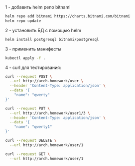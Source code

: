 1 - добавить helm репо bitnami
```bash
helm repo add bitnami https://charts.bitnami.com/bitnami
helm repo update
```
2 - установить БД с помощью helm
```bash
helm install postgresql bitnami/postgresql
```
3 - применить манифесты
```bash
kubectl apply -f . 
```
4 - curl для тестирования:
```bash
curl --request POST \
  --url http://arch.homework/user \
  --header 'Content-Type: application/json' \
  --data '{
	"name": "qwerty"
}'
```
```bash
curl --request PUT \
  --url http://arch.homework/user1/3 \
  --header 'Content-Type: application/json' \
  --data '{
	"name": "qwerty1"
}'
```
```bash
curl --request DELETE \
  --url http://arch.homework/user/1
```
```bash
curl --request GET \
  --url http://arch.homework/user/1
```